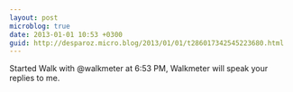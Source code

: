 ```yaml
---
layout: post
microblog: true
date: 2013-01-01 10:53 +0300
guid: http://desparoz.micro.blog/2013/01/01/t286017342545223680.html
---
```

Started Walk with @walkmeter at 6:53 PM, Walkmeter will speak your replies to me.
